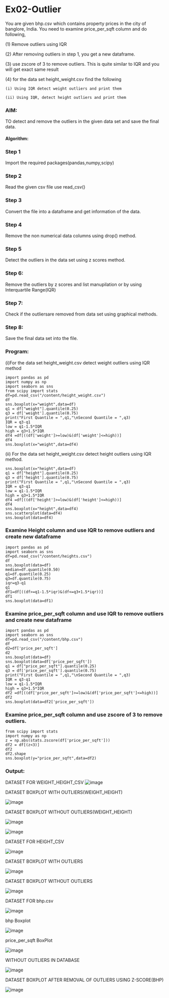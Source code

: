 # Ex02-Outlier

You are given bhp.csv which contains property prices in the city of banglore, India. You need to examine price_per_sqft column and do following,

(1) Remove outliers using IQR 

(2) After removing outliers in step 1, you get a new dataframe.

(3) use zscore of 3 to remove outliers. This is quite similar to IQR and you will get exact same result

(4) for the data set height_weight.csv find the following

    (i) Using IQR detect weight outliers and print them

    (ii) Using IQR, detect height outliers and print them
### AIM:

TO detect and remove the outliers in the given data set and save the final data.

#### Algorithm:

### Step 1

Import the required packages(pandas,numpy,scipy)

### Step 2
 
Read the given csv file use read_csv()

### Step 3 

Convert the file into a dataframe and get information of the data.

### Step 4

Remove the non numerical data columns using drop() method.

### Step 5

Detect the outliers in the data set using z scores method.

### Step 6:

Remove the outliers by z scores and list manupilation or by using Interquartile Range(IQR)

### Step 7:

Check if the outliersare removed from data set using graphical methods.

### Step 8:

Save the final data set into the file.

### Program:

(i)For the data set height_weight.csv detect weight outliers using IQR method
```
import pandas as pd
import numpy as np
import seaborn as sns
from scipy import stats
df=pd.read_csv("/content/height_weight.csv")
df
sns.boxplot(x="weight",data=df)
q1 = df["weight"].quantile(0.25)
q3 = df['weight'].quantile(0.75)
print("First Quantile = ",q1,"\nSecond Quantile = ",q3)
IQR = q3-q1
low = q1-1.5*IQR
high = q3+1.5*IQR
df4 =df[((df['weight']>=low)&(df['weight']<=high))]
df4
sns.boxplot(x="weight",data=df4)
```

(ii) For the data set height_weight.csv detect height outliers using IQR method.
```
sns.boxplot(x="height",data=df)
q1 = df["height"].quantile(0.25)
q3 = df['height'].quantile(0.75)
print("First Quantile = ",q1,"\nSecond Quantile = ",q3)
IQR = q3-q1
low = q1-1.5*IQR
high = q3+1.5*IQR
df4 =df[((df['height']>=low)&(df['height']<=high))]
df4
sns.boxplot(x="height",data=df4)
sns.scatterplot(data=df4)
sns.boxplot(data=df4)
```

### Examine Height column and use IQR to remove outliers and create new dataframe
```
import pandas as pd
import seaborn as sns
df=pd.read_csv("/content/heights.csv")
df
sns.boxplot(data=df)
median=df.quantile(0.50)
q1=df.quantile(0.25)
q3=df.quantile(0.75)
iqr=q3-q1
q1
df1=df[((df>=q1-1.5*iqr)&(df<=q3+1.5*iqr))]
df1
sns.boxplot(data=df1)
```
### Examine price_per_sqft column and use IQR to remove outliers and create new dataframe
```
import pandas as pd
import seaborn as sns
df=pd.read_csv("/content/bhp.csv")
df
d2=df['price_per_sqft']
d2
sns.boxplot(data=df)
sns.boxplot(data=df['price_per_sqft'])
q1 = df["price_per_sqft"].quantile(0.25)
q3 = df['price_per_sqft'].quantile(0.75)
print("First Quantile = ",q1,"\nSecond Quantile = ",q3)
IQR = q3-q1
low = q1-1.5*IQR
high = q3+1.5*IQR
df2 =df[((df['price_per_sqft']>=low)&(df['price_per_sqft']<=high))]
df2
sns.boxplot(data=df2['price_per_sqft'])
```

### Examine price_per_sqft column and use zscore of 3 to remove outliers.
```
from scipy import stats
import numpy as np
z = np.abs(stats.zscore(df['price_per_sqft']))
df2 = df[(z<3)]
df2
df2.shape
sns.boxplot(y="price_per_sqft",data=df2)
```

### Output:

DATASET FOR WEIGHT_HEIGHT_CSV
![image](https://user-images.githubusercontent.com/118679646/227786950-f37544a8-e700-49bb-a2d9-4b5bf78b6434.png)

DATASET BOXPLOT WITH OUTLIERS(WEIGHT_HEIGHT)

![image](https://user-images.githubusercontent.com/118679646/227787056-949f04ce-afca-49c8-a6f9-a315ebb97180.png)

DATASET BOXPLOT WITHOUT OUTLIERS(WEIGHT_HEIGHT)

![image](https://user-images.githubusercontent.com/118679646/227787195-c569d82f-3b75-4ed8-8f2f-e5a0d7c59c66.png)

![image](https://user-images.githubusercontent.com/118679646/227787246-52a3c2e8-ba82-4583-81f1-bbd1ecb9b8f0.png)


DATASET FOR HEIGHT_CSV

![image](https://user-images.githubusercontent.com/118679646/227787326-52914cad-49e9-442f-95fd-c877fe6c1429.png)

DATASET BOXPLOT WITH OUTLIERS

![image](https://user-images.githubusercontent.com/118679646/227787355-5e6ad198-2e98-44e6-b376-058ebadbe6a8.png)

DATASET BOXPLOT WITHOUT OUTLIERS

![image](https://user-images.githubusercontent.com/118679646/227787386-159346f6-8217-4e13-b254-3292e3b33408.png)

DATASET FOR bhp.csv

![image](https://user-images.githubusercontent.com/118679646/227787416-caffa934-e1a9-4f85-9322-731d2207180a.png)

bhp Boxplot

![image](https://user-images.githubusercontent.com/118679646/227787483-6f042c70-8f06-4567-ae6d-85d7f9efbc76.png)

price_per_sqft BoxPlot

![image](https://user-images.githubusercontent.com/118679646/227787512-cdffb46f-c542-4ac5-a6a6-5202925c7d1d.png)

WITHOUT OUTLIERS IN DATABASE

![image](https://user-images.githubusercontent.com/118679646/227787614-a787493f-330e-4428-9394-2a905e42f0be.png)

DATASET BOXPLOT AFTER REMOVAL OF OUTLIERS USING Z-SCORE(BHP)

![image](https://user-images.githubusercontent.com/118679646/227787634-ba9cb461-07eb-4277-aea4-9f840d2c1755.png)


